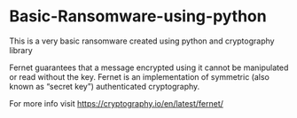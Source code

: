 # Basic-Ransomware-using-python
This is a very basic ransomware created using python and cryptography library

Fernet guarantees that a message encrypted using it cannot be manipulated or read without the key. Fernet is an implementation of symmetric (also known as “secret key”) authenticated cryptography.

For more info visit https://cryptography.io/en/latest/fernet/
